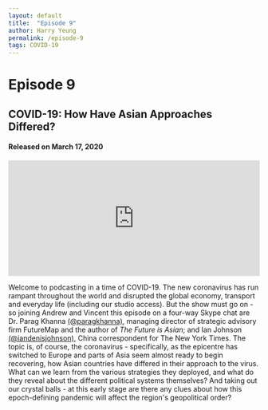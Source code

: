 ```yaml
---
layout: default
title:  "Episode 9"
author: Harry Yeung
permalink: /episode-9
tags: COVID-19
---
```


# Episode 9
## COVID-19: How Have Asian Approaches Differed?
#### Released on March 17, 2020

<iframe src="https://open.spotify.com/embed-podcast/episode/00HZKFMd6B8uLFouGJggbR" width="100%" height="232" frameborder="0" allowtransparency="true" allow="encrypted-media"></iframe>

Welcome to podcasting in a time of COVID-19. The new coronavirus has run rampant throughout the world and disrupted the global economy, transport and everyday life (including our studio access). But the show must go on - so joining Andrew and Vincent this episode on a four-way Skype chat are Dr. Parag Khanna [(@paragkhanna)](https://twitter.com/paragkhanna), managing director of strategic advisory firm FutureMap and the author of *The Future is Asian*; and Ian Johnson [(@iandenisjohnson)](https://twitter.com/iandenisjohnson), China correspondent for The New York Times. The topic is, of course, the coronavirus - specifically, as the epicentre has switched to Europe and parts of Asia seem almost ready to begin recovering, how Asian countries have differed in their approach to the virus. What can we learn from the various strategies they deployed, and what do they reveal about the different political systems themselves? And taking out our crystal balls - at this early stage are there any clues about how this epoch-defining pandemic will affect the region's geopolitical order?
